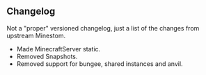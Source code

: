 ## Changelog
Not a "proper" versioned changelog, just a list of the changes from upstream Minestom.

* Made MinecraftServer static.
* Removed Snapshots.
* Removed support for bungee, shared instances and anvil.